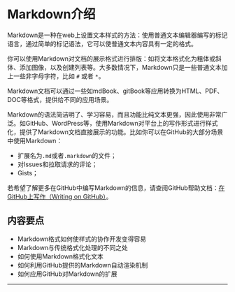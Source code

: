 # Markdown介绍

Markdown是一种在web上设置文本样式的方法：使用普通文本编辑器编写的标记语言，通过简单的标记语法，它可以使普通文本内容具有一定的格式。

你可以使用Markdown对文档的展示格式进行排版：如将文本格式化为粗体或斜体、添加图像，以及创建列表等。大多数情况下，Markdown只是一些普通文本加上一些非字母字符，比如 `#` 或者 `*`。

Markdown文档可以通过一些如mdBook、gitBook等应用转换为HTML、PDF、DOC等格式，提供给不同的应用场景。

Markdown的语法简洁明了、学习容易，而且功能比纯文本更强，因此使用非常广泛。如GitHub、WordPress等，使用Markdown对平台上的写作形式进行样式化，提供了Markdown文档直接展示的功能。比如你可以在GitHub的大部分场景中使用Markdown：

- 扩展名为`.md`或者`.markdown`的文件；
- 对Issues和拉取请求的评论；
- Gists；

若希望了解更多在GitHub中编写Markdown的信息，请查阅GitHub帮助文档：[在GitHub上写作（Writing on GitHub）](https://help.github.com/en/categories/writing-on-github)。

## 内容要点

- Markdown格式如何使样式的协作开发变得容易
- Markdown与传统格式化处理的不同之处
- 如何使用Markdown格式化文本
- 如何利用GitHub提供的Markdown自动渲染机制
- 如何应用GitHub对Markdown的扩展

------
